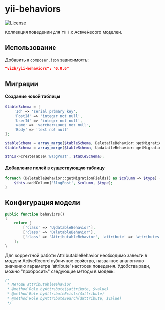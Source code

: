 yii-behaviors
==============

[![License](https://poser.pugx.org/happyproff/yii-easyimages/license.svg)](https://packagist.org/packages/happyproff/yii-easyimages)

Коллекция поведений для Yii 1.x ActiveRecord моделей.

## Использование

Добавить в `composer.json` зависимость:

```json
"vizh/yii-behaviors": "0.0.6"
```

## Миграции

#### Создание новой таблицы

```php
$tableSchema = [
	'Id' => 'serial primary key',
	'PostId' => 'integer not null',
	'UserId' => 'integer not null',
	'Name' => 'varchar(1000) not null',
	'Body' => 'text not null'
];

$tableSchema = array_merge($tableSchema, DeletableBehavior::getMigrationFields());
$tableSchema = array_merge($tableSchema, UpdatableBehavior::getMigrationFields());

$this->createTable('BlogPost', $tableSchema);
```

#### Добавление полей в существующую таблицу

```php
foreach (DeletableBehavior::getMigrationFields() as $column => $type) {
	$this->addColumn('BlogPost', $column, $type);
}
```

## Конфигурация модели

```php
public function behaviors()
{
	return [
		['class' => 'UpdatableBehavior'],
		['class' => 'DeletableBehavior'],
		['class' => 'AttributableBehavior', 'attribute' => 'Attributes']
	];
}
```

Для корректной работы AttributableBehavior необходимо завести в модели ActiveRecord публичное свойство, названное аналогично значению параметра 'attribute' настроек поведения. Удобства ради, можно "пробросить" следующие методы в модель:

```php
/*
 * Методы AttributableBehavior
 * @method Role byAttribute($attribute, $value)
 * @method Role byAttributeExists($attribute)
 * @method Role byAttributeSearch($attribute, $value)
 */
```